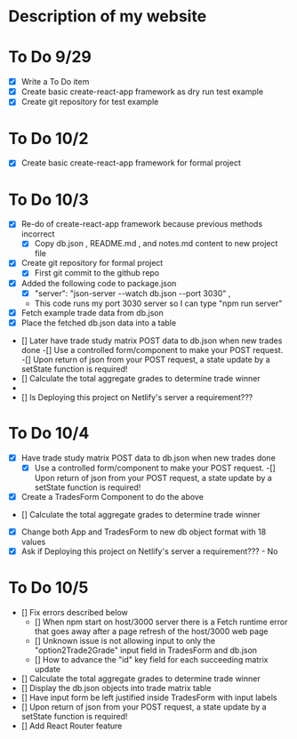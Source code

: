 
# Description of my website

# To Do 9/29
- [x] Write a To Do item
- [x] Create basic create-react-app framework as dry run test example
- [x] Create git repository for test example

# To Do 10/2
- [x] Create basic create-react-app framework for formal project

# To Do 10/3
- [x] Re-do of create-react-app framework because previous methods incorrect
    - [x] Copy db.json , README.md , and notes.md content to new project file
- [x] Create git repository for formal project
    - [x] First git commit to the github repo
- [x]  Added the following code to package.json
    - [x] "server": "json-server --watch db.json --port 3030" ,
    - This code runs  my port 3030 server so I can type "npm run server"
- [x] Fetch example trade data from db.json
- [x] Place the fetched db.json data into a table
- [] Later have trade study matrix POST data to db.json when new trades done
    -[] Use a controlled form/component to make your POST request.
    -[] Upon return of json from your POST request, a state update by a setState function is required!
- [] Calculate the total aggregate grades to determine trade winner
-
- [] Is Deploying this project on Netlify's server a requirement???

# To Do 10/4
-[x] Have trade study matrix POST data to db.json when new trades done
    -[x] Use a controlled form/component to make your POST request.
    -[] Upon return of json from your POST request, a state update by a setState function is required!
- [x] Create a TradesForm Component to do the above
- [] Calculate the total aggregate grades to determine trade winner
- [x] Change both App and TradesForm to new db object format with 18 values
- [x] Ask if Deploying this project on Netlify's server a requirement??? - No

# To Do 10/5
- [] Fix errors described below
    - [] When npm start on host/3000 server there is a Fetch runtime error that goes away after a page refresh of the host/3000 web page
    - [] Unknown issue is not allowing input to only the "option2Trade2Grade" input field in TradesForm and db.json
    - [] How to advance the "id" key field for each succeeding matrix update
- [] Calculate the total aggregate grades to determine trade winner
- [] Display the db.json objects into trade matrix table
- [] Have input form be left justified inside TradesForm with input labels
- [] Upon return of json from your POST request, a state update by a setState function is required!
- [] Add React Router feature



    



